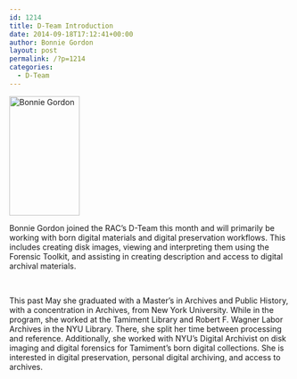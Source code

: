 ```yaml
---
id: 1214
title: D-Team Introduction
date: 2014-09-18T17:12:41+00:00
author: Bonnie Gordon
layout: post
permalink: /?p=1214
categories:
  - D-Team
---
```

<img class="size-full wp-image-1215 alignright" alt="Bonnie Gordon" src="http://rockarch.org/programs/digital/bitsandbytes/wp-content/uploads/2014/09/1782176_10152153341800902_1323125183_n.jpg" width="126" height="214" />

Bonnie Gordon joined the RAC’s D-Team this month and will primarily be working with born digital materials and digital preservation workflows. This includes creating disk images, viewing and interpreting them using the Forensic Toolkit, and assisting in creating description and access to digital archival materials.

&nbsp;

This past May she graduated with a Master’s in Archives and Public History, with a concentration in Archives, from New York University. While in the program, she worked at the Tamiment Library and Robert F. Wagner Labor Archives in the NYU Library. There, she split her time between processing and reference. Additionally, she worked with NYU’s Digital Archivist on disk imaging and digital forensics for Tamiment’s born digital collections. She is interested in digital preservation, personal digital archiving, and access to archives.

&nbsp;
